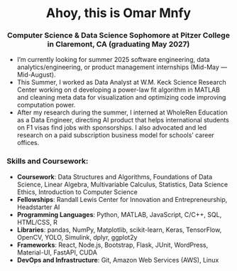 <h1 align="center">Ahoy, this is Omar Mnfy</h1>
<h3 align="center">Computer Science & Data Science Sophomore at Pitzer College in Claremont, CA (graduating May 2027)</h3>

- I’m currently looking for summer 2025 software engineering, data analytics/engineering, or product management internships (Mid-May — Mid-August).
- This Summer, I worked as Data Analyst at W.M. Keck Science Research Center working on d developing a power-law fit algorithm in MATLAB and cleaning meta data for visualization and optimizing code improving computation power.
- After my research during the summer, I interned at WholeRen Education as a Data Engineer, directing AI product that helps international students on F1 visas find jobs with sponsorships. I also advocated and led research on a paid subscription business model for schools’ career offices.  

<h3 align="left">Skills and Coursework:</h3>

- **Coursework**: Data Structures and Algorithms, Foundations of Data Science, Linear Algebra, Multivariable Calculus, Statistics, Data Science Ethics, Introduction to Computer Science
- **Fellowships**: Randall Lewis Center for Innovation and Entrepreneurship, Headstarter AI
- **Programming Languages**: Python, MATLAB, JavaScript, C/C++, SQL, HTML/CSS, R
- **Libraries**: pandas, NumPy, Matplotlib, scikit-learn, Keras, TensorFlow, OpenCV, YOLO, Simulink, dplyr, ggplot2y
- **Frameworks**: React, Node.js, Bootstrap, Flask, JUnit, WordPress, Material-UI, FastAPI, CUDA
- **DevOps and Infrastructure**:  Git, Amazon Web Services (AWS), Linux

